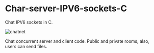 # Char-server-IPV6-sockets-C

Chat IPV6 sockets in C.

![chatnet](https://github.com/rjpg/Char-server-IPV6-sockets-C/assets/22857941/7699b5bc-e29a-4eb7-82a9-fe85ec2ea5d9)

Chat concurrent server and client code. Public and private rooms, also, users can send files.
